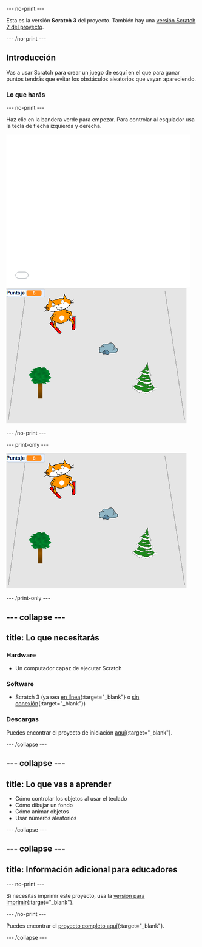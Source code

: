 --- no-print ---

Esta es la versión **Scratch 3** del proyecto. También hay una [versión Scratch 2 del proyecto](https://projects.raspberrypi.org/es-LA/projects/scratch-cat-goes-skiing-scratch2).

--- /no-print ---

## Introducción

Vas a usar Scratch para crear un juego de esquí en el que para ganar puntos tendrás que evitar los obstáculos aleatorios que vayan apareciendo.

### Lo que harás

--- no-print ---

Haz clic en la bandera verde para empezar. Para controlar al esquiador usa la tecla de flecha izquierda y derecha.

<div class="scratch-preview">
  <iframe allowtransparency="true" width="485" height="402" src="//scratch.mit.edu/projects/embed/406826358/?autostart=false" frameborder="0" scrolling="no"></iframe>
  <img src="images/skiing-final.png">
</div>

--- /no-print ---

--- print-only ---

![proyecto completo](images/skiing-final.png)

--- /print-only ---

--- collapse ---
---
title: Lo que necesitarás
---

### Hardware

+ Un computador capaz de ejecutar Scratch

### Software

+ Scratch 3 (ya sea [en línea](https://rpf.io/scratchon){:target="_blank"} o [sin conexión](https://rpf.io/scratchoff){:target="_blank"})

### Descargas

Puedes encontrar el proyecto de iniciación [aquí](https://rpf.io/p/es-LA/scratch-cat-goes-skiing-go){:target="_blank"}.

--- /collapse ---

--- collapse ---
---
title: Lo que vas a aprender
---

+ Cómo controlar los objetos al usar el teclado
+ Cómo dibujar un fondo
+ Cómo animar objetos
+ Usar números aleatorios

--- /collapse ---

--- collapse ---
---
title: Información adicional para educadores
---

--- no-print ---

Si necesitas imprimir este proyecto, usa la [versión para imprimir](https://projects.raspberrypi.org/es-LA/projects/scratch-cat-goes-skiing/print){:target="_blank"}.

--- /no-print ---

Puedes encontrar el [proyecto completo aquí](https://rpf.io/p/es-LA/scratch-cat-goes-skiing-get){:target="_blank"}.

--- /collapse ---
